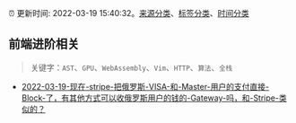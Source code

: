 :alarm_clock: 更新时间: 2022-03-19 15:40:32。[来源分类](../README.md)、[标签分类](../TAGS.md)、[时间分类](../TIMELINE.md)

## 前端进阶相关


> 关键字：`AST`、`GPU`、`WebAssembly`、`Vim`、`HTTP`、`算法`、`全栈`



- [2022-03-19-现在-stripe-把俄罗斯-VISA-和-Master-用户的支付直接-Block-了，有其他方式可以收俄罗斯用户的钱的-Gateway-吗，和-Stripe-类似的？](https://www.v2ex.com/t/841532) 